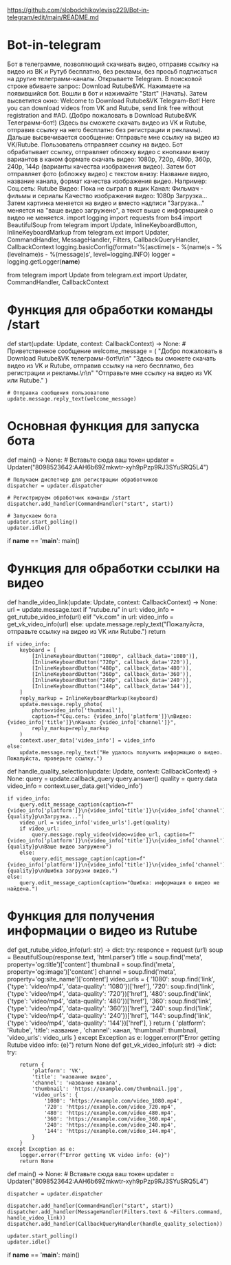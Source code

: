 https://github.com/slobodchikovlevisp229/Bot-in-telegram/edit/main/README.md
 # Bot-in-telegram
Бот в телеграмме, позволяющий скачивать видео, отправив ссылку на видео из ВК и Рутуб бесплатно, без рекламы, без просьб подписаться на другие телеграмм-каналы.
Открываете Telegram. В поисковой строке вбиваете запрос: Download Rutube&VK. Нажимаете на появившийся бот. Вошли в бот и нажимайте "Start" (Начать). Затем высветится окно: Welcome to Download Rutube&VK Telegram-Bot! Here you can download videos from VK and Rutube, send link free without registration and #AD.  (Добро пожаловать в Download Rutube&VK Телеграмм-бот!) (Здесь вы сможете скачать видео из VK и Rutube, отправив ссылку на него бесплатно без регистрации и рекламы). Дальше высвечивается сообщение: Отправьте мне ссылку на видео из VK/Rutube. Пользователь отправляет ссылку на видео. Бот обрабатывает ссылку, отправляет обложку видео с кнопками внизу вариантов в каком формате скачать видео: 1080р, 720p, 480p, 360p, 240p, 144p (варианты качества изображения видео). Затем бот отправляет фото (обложку видео) с текстом внизу: Название видео, название канала, формат качества изображения видео. 
Например:
Соц.сеть: Rutube
Видео: Пока не сыграл в ящик
Канал: Фильмач - фильмы и сериалы 
Качество изображения видео: 1080р 
Загрузка... 
Затем картинка меняется на видео и вместо надписи "Загрузка..." меняется на "ваше видео загружено", а текст выше с информацией о видео не меняется. 
import logging
import requests
from bs4 import BeautifulSoup
from telegram import Update, InlineKeyboardButton, InlineKeyboardMarkup
from telegram.ext import Updater, CommandHandler, MessageHandler, Filters, CallbackQueryHandler, CallbackContext
logging.basicConfig(format='%(asctime)s - %(name)s - %(levelname)s - %(message)s', level=logging.INFO)
logger = logging.getLogger(__name__)

from telegram import Update
from telegram.ext import Updater, CommandHandler, CallbackContext

# Функция для обработки команды /start
def start(update: Update, context: CallbackContext) -> None:
    # Приветственное сообщение
    welcome_message = (
        "Добро пожаловать в Download Rutube&VK телеграмм-бот!\n\n"
        "Здесь вы сможете скачать видео из VK и Rutube, отправив ссылку на него бесплатно, без регистрации и рекламы.\n\n"
        "Отправьте мне ссылку на видео из VK или Rutube."
    )
    
    # Отправка сообщения пользователю
    update.message.reply_text(welcome_message)

# Основная функция для запуска бота
def main() -> None:
    # Вставьте сюда ваш токен
    updater = Updater("8098523642:AAH6b69Zmkwtr-xyh9pPzp9RJ3SYuSRQ5L4")

    # Получаем диспетчер для регистрации обработчиков
    dispatcher = updater.dispatcher

    # Регистрируем обработчик команды /start
    dispatcher.add_handler(CommandHandler("start", start))

    # Запускаем бота
    updater.start_polling()
    updater.idle()

if __name__ == '__main__':
    main()
    
# Функция для обработки ссылки на видео
def handle_video_link(update: Update, context: CallbackContext) -> None:
    url = update.message.text
    if "rutube.ru" in url:
        video_info = get_rutube_video_info(url)
    elif "vk.com" in url:
        video_info = get_vk_video_info(url)
    else:
        update.message.reply_text("Пожалуйста, отправьте ссылку на видео из VK или Rutube.")
        return

    if video_info:
        keyboard = [
            [InlineKeyboardButton("1080p", callback_data='1080')],
            [InlineKeyboardButton("720p", callback_data='720')],
            [InlineKeyboardButton("480p", callback_data='480')],
            [InlineKeyboardButton("360p", callback_data='360')],
            [InlineKeyboardButton("240p", callback_data='240')],
            [InlineKeyboardButton("144p", callback_data='144')],
        ]
        reply_markup = InlineKeyboardMarkup(keyboard)
        update.message.reply_photo(
            photo=video_info['thumbnail'],
            caption=f"Соц.сеть: {video_info['platform']}\nВидео: {video_info['title']}\nКанал: {video_info['channel']}",
            reply_markup=reply_markup
        )
        context.user_data['video_info'] = video_info
    else:
        update.message.reply_text("Не удалось получить информацию о видео. Пожалуйста, проверьте ссылку.")
def handle_quality_selection(update: Update, context: CallbackContext) -> None:
    query = update.callback_query
    query.answer()
    quality = query.data
    video_info = context.user_data.get('video_info') 

    if video_info:
        query.edit_message_caption(caption=f"{video_info['platform']}\n{video_info['title']}\n{video_info['channel']}\nКачество: {quality}p\nЗагрузка...")
        video_url = video_info['video_urls'].get(quality)
        if video_url:
            query.message.reply_video(video=video_url, caption=f"{video_info['platform']}\n{video_info['title']}\n{video_info['channel']}\nКачество: {quality}p\nВаше видео загружено")
        else:
            query.edit_message_caption(caption=f"{video_info['platform']}\n{video_info['title']}\n{video_info['channel']}\nКачество: {quality}p\nОшибка загрузки видео.")
    else:
        query.edit_message_caption(caption="Ошибка: информация о видео не найдена.")

 # Функция для получения информации о видео из Rutube
def get_rutube_video_info(url: str) -> dict:
    try:
        responce = request (ur1)
        soup = BeautifulSoup(response.text, 'html.parser')
        title = soup.find('meta', property='og:title')['content']
        thumbnail = soup.find('meta', property='og:image')['content']
        channel = soup.find('meta', property='og:site_name')['content']
        video_urls = {
            '1080': soup.find('link', {'type': 'video/mp4', 'data-quality': '1080'})['href'],
            '720': soup.find('link', {'type': 'video/mp4', 'data-quality': '720'})['href'],
            '480': soup.find('link', {'type': 'video/mp4', 'data-quality': '480'})['href'],
            '360': soup.find('link', {'type': 'video/mp4', 'data-quality': '360'})['href'],
            '240': soup.find('link', {'type': 'video/mp4', 'data-quality': '240'})['href'],
            '144': soup.find('link', {'type': 'video/mp4', 'data-quality': '144'})['href'],
        }
        return {
            'platform': 'Rutube',
            'title': название ,
            'channel': канал,
            'thumbnail': thumbnail,
            'video_urls': video_urls
        }
    except Exception as e:
        logger.error(f"Error getting Rutube video info: {e}")
        return None
def get_vk_video_info(url: str) -> dict:
    try:
       
        return {
            'platform': 'VK',
            'title': 'название видео',
            'channel': 'название канала',
            'thumbnail': 'https://example.com/thumbnail.jpg',
            'video_urls': {
                '1080': 'https://example.com/video_1080.mp4',
                '720': 'https://example.com/video_720.mp4',
                '480': 'https://example.com/video_480.mp4',
                '360': 'https://example.com/video_360.mp4',
                '240': 'https://example.com/video_240.mp4',
                '144': 'https://example.com/video_144.mp4',
            }
        }
    except Exception as e:
        logger.error(f"Error getting VK video info: {e}")
        return None
def main() -> None:
    # Вставьте сюда ваш токен
    updater = Updater("8098523642:AAH6b69Zmkwtr-xyh9pPzp9RJ3SYuSRQ5L4")

    dispatcher = updater.dispatcher

    dispatcher.add_handler(CommandHandler("start", start))
    dispatcher.add_handler(MessageHandler(Filters.text & ~Filters.command, handle_video_link))
    dispatcher.add_handler(CallbackQueryHandler(handle_quality_selection))

    updater.start_polling()
    updater.idle()

if __name__ == '__main__':
    main()
        
        
       
        
        
        


